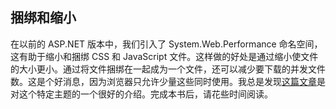 ## 捆绑和缩小

在以前的 ASP.NET 版本中，我们引入了 System.Web.Performance 命名空间，这有助于缩小和捆绑 CSS 和 JavaScript 文件。这样做的好处是通过缩小使文件的大小更小。通过将文件捆绑在一起成为一个文件，还可以减少要下载的并发文件数。这是个好消息，因为浏览器只允许少量这些同时使用。我总是发现[这篇文章](http://www.asp.net/mvc/overview/performance/bundling-and-minification)是对这个特定主题的一个很好的介绍。完成本书后，请花些时间阅读。
